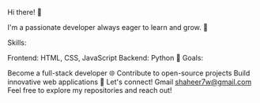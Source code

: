 Hi there! 👋

I'm a passionate developer always eager to learn and grow. 🌱

Skills:

Frontend: HTML, CSS, JavaScript
Backend: Python 🐍
Goals:

Become a full-stack developer 🌐
Contribute to open-source projects
Build innovative web applications 🚀
Let's connect!
Gmail shaheer7w@gmail.com
Feel free to explore my repositories and reach out!
